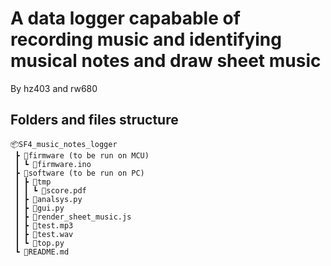# A data logger capabable of recording music and identifying musical notes and draw sheet music
By hz403 and rw680

## Folders and files structure
```
📦SF4_music_notes_logger
 ┣ 📂firmware (to be run on MCU)
 ┃ ┗ 📜firmware.ino
 ┣ 📂software (to be run on PC)
 ┃ ┣ 📂tmp
 ┃ ┃ ┗ 📜score.pdf
 ┃ ┣ 📜analsys.py
 ┃ ┣ 📜gui.py
 ┃ ┣ 📜render_sheet_music.js
 ┃ ┣ 📜test.mp3
 ┃ ┣ 📜test.wav
 ┃ ┗ 📜top.py
 ┗ 📜README.md

```
